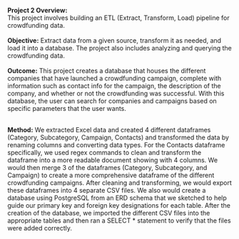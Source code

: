 **Project 2 Overview:<br>**
This project involves building an ETL (Extract, Transform, Load) pipeline for crowdfunding data.<br>
<br>
**Objective:** Extract data from a given source, transform it as needed, and load it into a database. The project also includes analyzing and querying the crowdfunding data.<br>
<br>
**Outcome:** This project creates a database that houses the different companies that have launched a crowdfunding campaign, complete with information such as contact info for the campaign, the description of the company, and whether or not the crowdfunding was successful. With this database, the user can search for companies and campaigns based on specific parameters that the user wants. <br>
<br>

**Method:** We extracted Excel data and created 4 different dataframes (Category, Subcategory, Campaign, Contacts) and transformed the data by renaming columns and converting data types. For the Contacts dataframe specifically, we used regex commands to clean and transform the dataframe into a more readable document showing with 4 columns. We would then merge 3 of the dataframes (Category, Subcategory, and Campaign) to create a more comprehensive dataframe of the different crowdfunding campaigns. After cleaning and transforming, we would export these dataframes into 4 separate CSV files. We also would create a database using PostgreSQL from an ERD schema that we sketched to help guide our primary key and foreign key designations for each table. After the creation of the database, we imported the different CSV files into the appropriate tables and then ran a SELECT * statement to verify that the files were added correctly.
